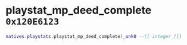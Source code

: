 # playstat_mp_deed_complete `0x120E6123`

```lua
natives.playstats.playstat_mp_deed_complete(_unk0 --[[ integer ]])
```
